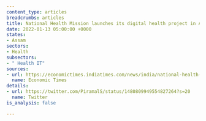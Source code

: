 ```yaml
---
content_type: articles
breadcrumbs: articles
title: National Health Mission launches its digital health project in Assam
date: 2022-01-13 05:00:00 +0000
states:
- Assam
sectors:
- Health
subsectors:
- " Health IT"
sources:
- url: https://economictimes.indiatimes.com/news/india/national-health-mission-launches-project-niramay-in-assam/articleshow/88780886.cms
  name: Economic Times
details:
- url: https://twitter.com/PiramalS/status/1480809949554827264?s=20
  name: Twitter
is_analysis: false

---
```

